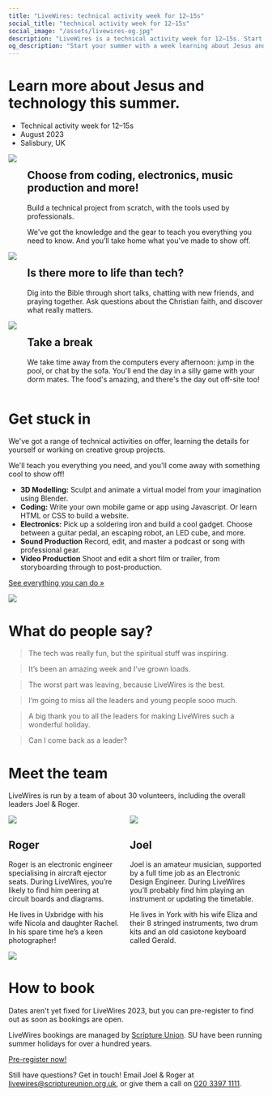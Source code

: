 ```yaml
---
title: "LiveWires: technical activity week for 12–15s"
social_title: "technical activity week for 12–15s"
social_image: "/assets/livewires-og.jpg"
description: "LiveWires is a technical activity week for 12–15s. Start your summer learning about Jesus and technology."
og_description: "Start your summer with a week learning about Jesus and technology."
---
```


<h1 class="page-title">Learn more about Jesus and technology this summer.</h1>

* Technical activity week for 12–15s
* August 2023
* Salisbury, UK

<div class="columns columns-reverse">
<img src="/assets/photo/2022/electronics.jpg">
<div>

## Choose from coding, electronics, music production and more!

Build a technical project from scratch, with the tools used by professionals.

We've got the knowledge and the gear to teach you everything you need to know. And you’ll take home what you've made to show off.

</div>
</div>

<div class="columns">
<img src="/assets/photo/2019-talk.jpg">
<div>

## Is there more to life than tech?

Dig into the Bible through short talks, chatting with new friends, and praying together. Ask questions about the Christian faith, and discover what really matters.

<!--<p>In 2022 we’ll be exploring the whole story of the Bible, seeing more of God’s plan for His people, living in His world, and experiencing His blessing.</p>-->

</div>
</div>

<div class="columns columns-reverse">
<img src="/assets/photo/2019-board-games.jpg">
<div>

## Take a break

We take time away from the computers every afternoon: jump in the pool, or chat by the sofa. You'll end the day in a silly game with your dorm mates. The food's amazing, and there's the day out off-site too!

</div>
</div>



# Get stuck in

We've got a range of technical activities on offer, learning the details for yourself or working on creative group projects.

We'll teach you everything you need, and you'll come away with something cool to show off!

* **3D Modelling:** Sculpt and animate a virtual model from your imagination using Blender.
* **Coding:** Write your own mobile game or app using Javascript. Or learn HTML or CSS to build a website.
* **Electronics:** Pick up a soldering iron and build a cool gadget. Choose between a guitar pedal, an escaping robot, an LED cube, and more.
* **Sound Production** Record, edit, and master a podcast or song with professional gear.
* **Video Production** Shoot and edit a short film or trailer, from storyboarding through to post-production.

[See everything you can do »](/tech/)

<img src="/assets/photo/2022/dualscreens.jpg" />



# What do people say?

> The tech was really fun, but the spiritual stuff was inspiring.

> It’s been an amazing week and I’ve grown loads.

> The worst part was leaving, because LiveWires is the best.

> I’m going to miss all the leaders and young people sooo much.

> A big thank you to all the leaders for making LiveWires such a wonderful holiday.

> Can I come back as a leader?



# Meet the team

LiveWires is run by a team of about 30 volunteers,
including the overall leaders Joel & Roger.

<div class="columns">
<div>
<div class="person-headshot">
  <img src="/assets/photo/roger.jpg">
  <h2>Roger</h2>
</div>
<div class="person-bio">

Roger is an electronic engineer specialising in aircraft ejector seats. During LiveWires, you’re likely to find him peering at circuit boards and diagrams.

He lives in Uxbridge with his wife Nicola and daughter Rachel. In his spare time he’s a keen photographer!

</div>
</div>
<div>
<div class="person-headshot">
  <img src="/assets/photo/joel.jpg">
  <h2>Joel</h2>
</div>
<div class="person-bio">

Joel is an amateur musician, supported by a full time job as an Electronic Design Engineer. During LiveWires you’ll probably find him playing an instrument or updating the timetable.

He lives in York with his wife Eliza and their 8 stringed instruments, two drum kits and an old casiotone keyboard called Gerald.

</div>
</div>
</div>

<img src="/assets/photo/2022/team.jpg" />


# How to book <a id="book"></a>

Dates aren't yet fixed for LiveWires 2023, but you can pre-register to find out as soon as bookings are open.

LiveWires bookings are managed by [Scripture Union](https://content.scriptureunion.org.uk/holiday/livewires-0). SU have been running summer holidays for over a hundred years.

<a class="cta" href="/prereg" target="blank" rel="noopener" id="book-now">Pre-register now!</a>

Still have questions? Get in touch! Email Joel &amp; Roger at <a href="&#109;&#97;&#105;&#108;&#116;&#111;&#58;&#108;&#105;&#118;&#101;&#119;&#105;&#114;&#101;&#115;&#64;&#115;&#99;&#114;&#105;&#112;&#116;&#117;&#114;&#101;&#117;&#110;&#105;&#111;&#110;&#46;&#111;&#114;&#103;&#46;&#117;&#107;">&#108;&#105;&#118;&#101;&#119;&#105;&#114;&#101;&#115;&#64;&#115;&#99;&#114;&#105;&#112;&#116;&#117;&#114;&#101;&#117;&#110;&#105;&#111;&#110;&#46;&#111;&#114;&#103;&#46;&#117;&#107;</a>,
or give them a call on [020 3397 1111](tel:02033971111).

